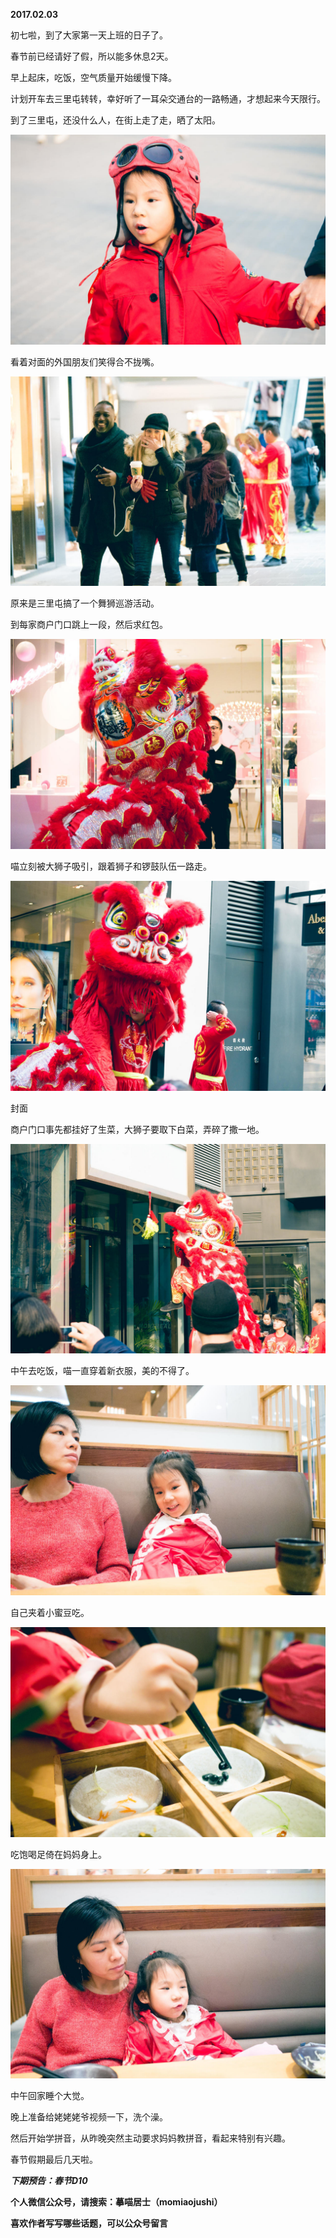 
          
            
**2017.02.03**

初七啦，到了大家第一天上班的日子了。

春节前已经请好了假，所以能多休息2天。

早上起床，吃饭，空气质量开始缓慢下降。

计划开车去三里屯转转，幸好听了一耳朵交通台的一路畅通，才想起来今天限行。

到了三里屯，还没什么人，在街上走了走，晒了太阳。




![](img/51001-d9e1c49bc7e0235e.jpg)




看着对面的外国朋友们笑得合不拢嘴。




![](img/51001-07f2ffced228e12f.jpg)




原来是三里屯搞了一个舞狮巡游活动。

到每家商户门口跳上一段，然后求红包。




![](img/51001-3dc21422714138f6.jpg)




喵立刻被大狮子吸引，跟着狮子和锣鼓队伍一路走。




![](img/51001-1d3b54219d0ef942.jpg)

封面


商户门口事先都挂好了生菜，大狮子要取下白菜，弄碎了撒一地。




![](img/51001-0db3fcdffa68fda6.jpg)




中午去吃饭，喵一直穿着新衣服，美的不得了。




![](img/51001-c7a90794e5950bc5.jpg)




自己夹着小蜜豆吃。




![](img/51001-bf880b992c8430ae.jpg)




吃饱喝足倚在妈妈身上。




![](img/51001-be018dfb76765f5a.jpg)




中午回家睡个大觉。

晚上准备给姥姥姥爷视频一下，洗个澡。

然后开始学拼音，从昨晚突然主动要求妈妈教拼音，看起来特别有兴趣。

春节假期最后几天啦。


***下期预告：春节D10***


**个人微信公众号，请搜索：摹喵居士（momiaojushi）**

**喜欢作者写写哪些话题，可以公众号留言**

          
        